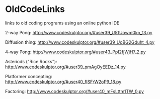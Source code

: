 # OldCodeLinks
links to old coding programs using an online python IDE

2-way Pong: http://www.codeskulptor.org/#user39_U51Uowm0kn_13.py

Diffusion thing: http://www.codeskulptor.org/#user39_UoBG2Gduht_4.py

4-way Pong: http://www.codeskulptor.org/#user43_PpI2fjWjH7_2.py

Asteriods ("Rice Rocks"): http://www.codeskulptor.org/#user39_pmAgOyEEDz_14.py

Platformer concepting: http://www.codeskulptor.org/#user40_fISFrW2oP9_18.py

Factoring: http://www.codeskulptor.org/#user40_mFsLttm1TW_0.py






